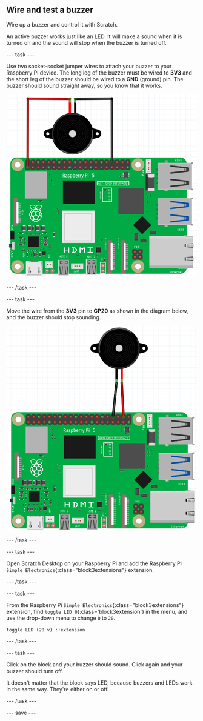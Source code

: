 ## Wire and test a buzzer

Wire up a buzzer and control it with Scratch.

An active buzzer works just like an LED. It will make a sound when it is turned on and the sound will stop when the buzzer is turned off.

--- task ---

Use two socket-socket jumper wires to attach your buzzer to your Raspberry Pi device. The long leg of the buzzer must be wired to **3V3** and the short leg of the buzzer should be wired to a **GND** (ground) pin. The buzzer should sound straight away, so you know that it works.

![Circuit diagram of a buzzer wired to 3V3 and GND on a Raspberry Pi.](images/buzzer-circuit-test.png)

--- /task ---

--- task ---

Move the wire from the **3V3** pin to **GP20** as shown in the diagram below, and the buzzer should stop sounding.

![Circuit diagram of a buzzer wired to GP20 and GND on a Raspberry Pi.](images/buzzer-circuit.png)

--- /task ---

--- task ---

Open Scratch Desktop on your Raspberry Pi and add the Raspberry Pi `Simple Electronics`{:class="block3extensions"} extension.

--- /task ---

--- task ---

From the Raspberry Pi `Simple Electronics`{:class="block3extensions"} extension, find `toggle LED 0`{:class='block3extension'} in the menu, and use the drop-down menu to change `0` to `20`.

```blocks3
toggle LED (20 v) ::extension
```

--- /task ---

--- task ---

Click on the block and your buzzer should sound. Click again and your buzzer should turn off. 

It doesn't matter that the block says LED, because buzzers and LEDs work in the same way. They're either on or off. 

--- /task ---

--- save ---
